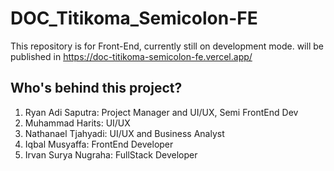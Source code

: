 # DOC_Titikoma_Semicolon-FE

This repository is for Front-End, currently still on development mode. will be published in https://doc-titikoma-semicolon-fe.vercel.app/

## Who's behind this project?

1. Ryan Adi Saputra: Project Manager and UI/UX, Semi FrontEnd Dev
2. Muhammad Harits: UI/UX
3. Nathanael Tjahyadi: UI/UX and Business Analyst
4. Iqbal Musyaffa: FrontEnd Developer
5. Irvan Surya Nugraha: FullStack Developer
